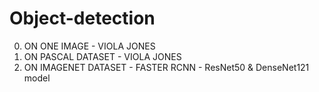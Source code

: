 # Object-detection
0. ON ONE IMAGE - VIOLA JONES
1. ON PASCAL DATASET - VIOLA JONES
2. ON IMAGENET DATASET - FASTER RCNN - ResNet50 & DenseNet121 model
